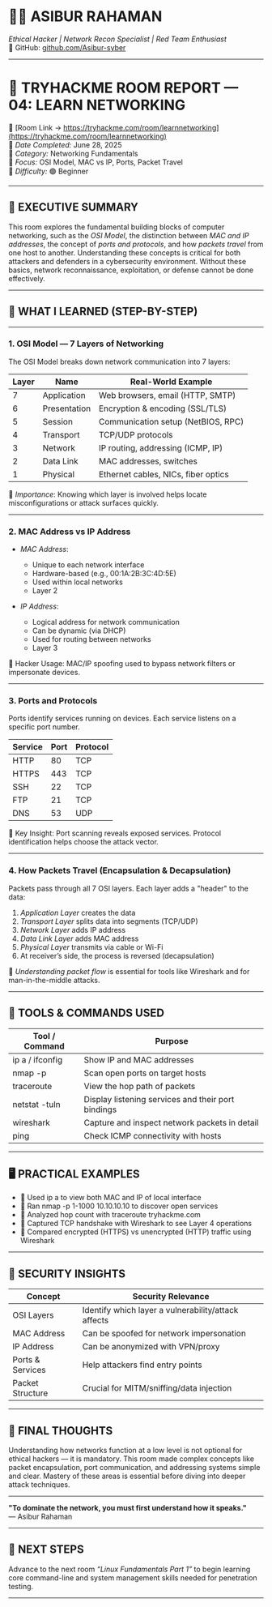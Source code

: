 # 🧑‍💻 ASIBUR RAHAMAN  
*Ethical Hacker | Network Recon Specialist | Red Team Enthusiast*  
🔗 GitHub: [github.com/Asibur-syber](https://github.com/Asibur-syber)

---

# 📡 TRYHACKME ROOM REPORT — 04: LEARN NETWORKING  
🔗 [Room Link → https://tryhackme.com/room/learnnetworking](https://tryhackme.com/room/learnnetworking)  
📅 *Date Completed:* June 28, 2025  
📂 *Category:* Networking Fundamentals  
🎯 *Focus:* OSI Model, MAC vs IP, Ports, Packet Travel  
🧩 *Difficulty:* 🟢 Beginner  

---

## 🧠 EXECUTIVE SUMMARY

This room explores the fundamental building blocks of computer networking, such as the *OSI Model*, the distinction between *MAC and IP addresses*, the concept of *ports and protocols*, and how *packets travel* from one host to another. Understanding these concepts is critical for both attackers and defenders in a cybersecurity environment. Without these basics, network reconnaissance, exploitation, or defense cannot be done effectively.

---

## 🎯 WHAT I LEARNED (STEP-BY-STEP)

---

### 1. OSI Model — 7 Layers of Networking

The OSI Model breaks down network communication into 7 layers:

| Layer | Name              | Real-World Example                     |
|-------|-------------------|----------------------------------------|
| 7     | Application       | Web browsers, email (HTTP, SMTP)       |
| 6     | Presentation      | Encryption & encoding (SSL/TLS)        |
| 5     | Session           | Communication setup (NetBIOS, RPC)     |
| 4     | Transport         | TCP/UDP protocols                      |
| 3     | Network           | IP routing, addressing (ICMP, IP)      |
| 2     | Data Link         | MAC addresses, switches                |
| 1     | Physical          | Ethernet cables, NICs, fiber optics    |

🧠 *Importance*: Knowing which layer is involved helps locate misconfigurations or attack surfaces quickly.

---

### 2. MAC Address vs IP Address

- *MAC Address*:  
  - Unique to each network interface  
  - Hardware-based (e.g., 00:1A:2B:3C:4D:5E)  
  - Used within local networks  
  - Layer 2

- *IP Address*:  
  - Logical address for network communication  
  - Can be dynamic (via DHCP)  
  - Used for routing between networks  
  - Layer 3

📌 Hacker Usage: MAC/IP spoofing used to bypass network filters or impersonate devices.

---

### 3. Ports and Protocols

Ports identify services running on devices. Each service listens on a specific port number.

| Service | Port | Protocol |
|---------|------|----------|
| HTTP    | 80   | TCP      |
| HTTPS   | 443  | TCP      |
| SSH     | 22   | TCP      |
| FTP     | 21   | TCP      |
| DNS     | 53   | UDP      |

📌 Key Insight: Port scanning reveals exposed services. Protocol identification helps choose the attack vector.

---

### 4. How Packets Travel (Encapsulation & Decapsulation)

Packets pass through all 7 OSI layers. Each layer adds a "header" to the data:

1. *Application Layer* creates the data  
2. *Transport Layer* splits data into segments (TCP/UDP)  
3. *Network Layer* adds IP address  
4. *Data Link Layer* adds MAC address  
5. *Physical Layer* transmits via cable or Wi-Fi  
6. At receiver’s side, the process is reversed (decapsulation)

🧠 *Understanding packet flow* is essential for tools like Wireshark and for man-in-the-middle attacks.

---

## 🧰 TOOLS & COMMANDS USED

| Tool / Command        | Purpose                                              |
|-----------------------|------------------------------------------------------|
| ip a / ifconfig   | Show IP and MAC addresses                            |
| nmap -p             | Scan open ports on target hosts                      |
| traceroute          | View the hop path of packets                         |
| netstat -tuln       | Display listening services and their port bindings   |
| wireshark           | Capture and inspect network packets in detail        |
| ping                | Check ICMP connectivity with hosts                   |

---

## 🖥️ PRACTICAL EXAMPLES

- 🧪 Used ip a to view both MAC and IP of local interface  
- 🧪 Ran nmap -p 1-1000 10.10.10.10 to discover open services  
- 🧪 Analyzed hop count with traceroute tryhackme.com  
- 🧪 Captured TCP handshake with Wireshark to see Layer 4 operations  
- 🧪 Compared encrypted (HTTPS) vs unencrypted (HTTP) traffic using Wireshark  

---

## 🔐 SECURITY INSIGHTS

| Concept         | Security Relevance                                    |
|------------------|------------------------------------------------------|
| OSI Layers       | Identify which layer a vulnerability/attack affects |
| MAC Address      | Can be spoofed for network impersonation             |
| IP Address       | Can be anonymized with VPN/proxy                     |
| Ports & Services | Help attackers find entry points                     |
| Packet Structure | Crucial for MITM/sniffing/data injection             |

---

## 📝 FINAL THOUGHTS

Understanding how networks function at a low level is not optional for ethical hackers — it is mandatory. This room made complex concepts like packet encapsulation, port communication, and addressing systems simple and clear. Mastery of these areas is essential before diving into deeper attack techniques.

---

**"To dominate the network, you must first understand how it speaks."**  
— Asibur Rahaman


---

## 📂 NEXT STEPS

Advance to the next room *“Linux Fundamentals Part 1”* to begin learning core command-line and system management skills needed for penetration testing.

---
